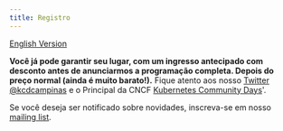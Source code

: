 ```yaml
---
title: Registro
---
```

[English Version](./register-en_us.md)

**Você já pode garantir seu lugar, com um ingresso antecipado com desconto antes de anunciarmos a programação completa. Depois do preço normal (ainda é muito barato!).** Fique atento aos nosso [Twitter @kcdcampinas](https://twitter.com/kcdcampinas) e o Principal da CNCF [Kubernetes Community Days](https://twitter.com/KubernetesDays)'.

Se você deseja ser notificado sobre novidades, inscreva-se em nosso [mailing list](https://mailchi.mp/f686e201c599/kcdams2020).
